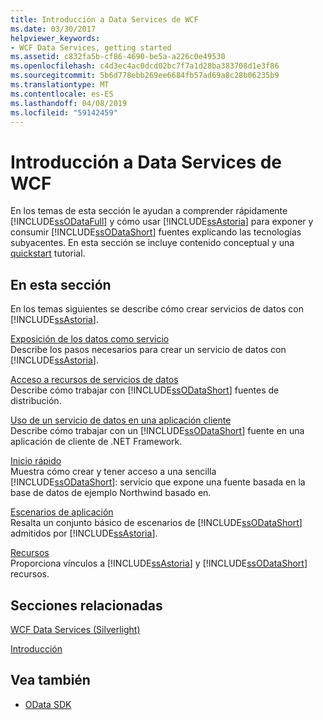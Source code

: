 ```yaml
---
title: Introducción a Data Services de WCF
ms.date: 03/30/2017
helpviewer_keywords:
- WCF Data Services, getting started
ms.assetid: c832fa5b-cf86-4690-be5a-a226c0e49530
ms.openlocfilehash: c4d3ec4ac0dcd02bc7f7a1d28ba383708d1e3f86
ms.sourcegitcommit: 5b6d778ebb269ee6684fb57ad69a8c28b06235b9
ms.translationtype: MT
ms.contentlocale: es-ES
ms.lasthandoff: 04/08/2019
ms.locfileid: "59142459"
---
```

# <a name="getting-started-with-wcf-data-services"></a>Introducción a Data Services de WCF
En los temas de esta sección le ayudan a comprender rápidamente [!INCLUDE[ssODataFull](../../../../includes/ssodatafull-md.md)] y cómo usar [!INCLUDE[ssAstoria](../../../../includes/ssastoria-md.md)] para exponer y consumir [!INCLUDE[ssODataShort](../../../../includes/ssodatashort-md.md)] fuentes explicando las tecnologías subyacentes. En esta sección se incluye contenido conceptual y una [quickstart](../../../../docs/framework/data/wcf/quickstart-wcf-data-services.md) tutorial.  
  
## <a name="in-this-section"></a>En esta sección  
 En los temas siguientes se describe cómo crear servicios de datos con [!INCLUDE[ssAstoria](../../../../includes/ssastoria-md.md)].  
  
 [Exposición de los datos como servicio](../../../../docs/framework/data/wcf/exposing-your-data-as-a-service-wcf-data-services.md)  
 Describe los pasos necesarios para crear un servicio de datos con [!INCLUDE[ssAstoria](../../../../includes/ssastoria-md.md)].  
  
 [Acceso a recursos de servicios de datos](../../../../docs/framework/data/wcf/accessing-data-service-resources-wcf-data-services.md)  
 Describe cómo trabajar con [!INCLUDE[ssODataShort](../../../../includes/ssodatashort-md.md)] fuentes de distribución.  
  
 [Uso de un servicio de datos en una aplicación cliente](../../../../docs/framework/data/wcf/using-a-data-service-in-a-client-application-wcf-data-services.md)  
 Describe cómo trabajar con un [!INCLUDE[ssODataShort](../../../../includes/ssodatashort-md.md)] fuente en una aplicación de cliente de .NET Framework.  
  
 [Inicio rápido](../../../../docs/framework/data/wcf/quickstart-wcf-data-services.md)  
 Muestra cómo crear y tener acceso a una sencilla [!INCLUDE[ssODataShort](../../../../includes/ssodatashort-md.md)]: servicio que expone una fuente basada en la base de datos de ejemplo Northwind basado en.  
  
 [Escenarios de aplicación](../../../../docs/framework/data/wcf/application-scenarios-wcf-data-services.md)  
 Resalta un conjunto básico de escenarios de [!INCLUDE[ssODataShort](../../../../includes/ssodatashort-md.md)] admitidos por [!INCLUDE[ssAstoria](../../../../includes/ssastoria-md.md)].  
  
 [Recursos](../../../../docs/framework/data/wcf/wcf-data-services-resources.md)  
 Proporciona vínculos a [!INCLUDE[ssAstoria](../../../../includes/ssastoria-md.md)] y [!INCLUDE[ssODataShort](../../../../includes/ssodatashort-md.md)] recursos.  
  
## <a name="related-sections"></a>Secciones relacionadas  
 [WCF Data Services (Silverlight)](https://go.microsoft.com/fwlink/?LinkID=143149)  
  
 [Introducción](../../../../docs/framework/data/adonet/ef/getting-started.md)  
  
## <a name="see-also"></a>Vea también

- [OData SDK](https://go.microsoft.com/fwlink/?LinkID=185248)
